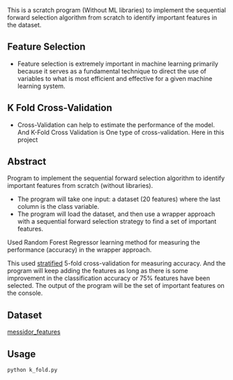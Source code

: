 This is a scratch program (Without ML libraries) to implement the sequential forward selection algorithm from scratch to identify important features in the dataset.
## Feature Selection

- Feature selection is extremely important in machine learning primarily because it serves as a fundamental technique to direct the use of variables to what is most efficient and effective for a given machine learning system.

## K Fold Cross-Validation

- Cross-Validation can help to estimate the performance of the model. And K-Fold Cross Validation is One type of cross-validation. Here in this project 

## Abstract

Program to implement the sequential forward selection algorithm to identify important
features from scratch (without libraries). 
- The program will take one input: a dataset (20 features) where the last column
is the class variable. 
- The program will load the dataset, and then use a wrapper approach with
a sequential forward selection strategy to find a set of important features. 

Used Random Forest Regressor learning method for measuring the performance (accuracy) in the wrapper approach.

This used [stratified](https://www.scribbr.com/methodology/stratified-sampling/) 5-fold cross-validation for measuring accuracy. And the program will keep
adding the features as long as there is some improvement in the classification accuracy or 75%
features have been selected. The output of the program will be the set of important features on the console.

## Dataset

[messidor_features](https://github.com/TP1232/K_fold/blob/main/messidor_features.arff)

## Usage

```bash
python k_fold.py
```



